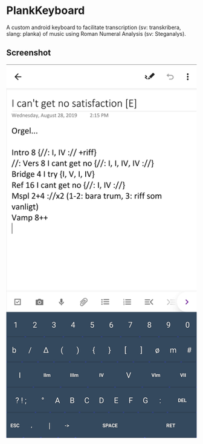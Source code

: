 # PlankKeyboard

A custom android keyboard to facilitate transcription 
(sv: transkribera, slang: planka) of music using 
Roman Numeral Analysis (sv: Steganalys). 

## Screenshot
![screenshot of PlankKeyboard](screenshots/s1.jpg "Example of PlankKeyboard usage")

